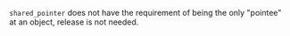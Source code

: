 `shared_pointer` does not have the requirement of being the only "pointee" at an object, release is not needed.